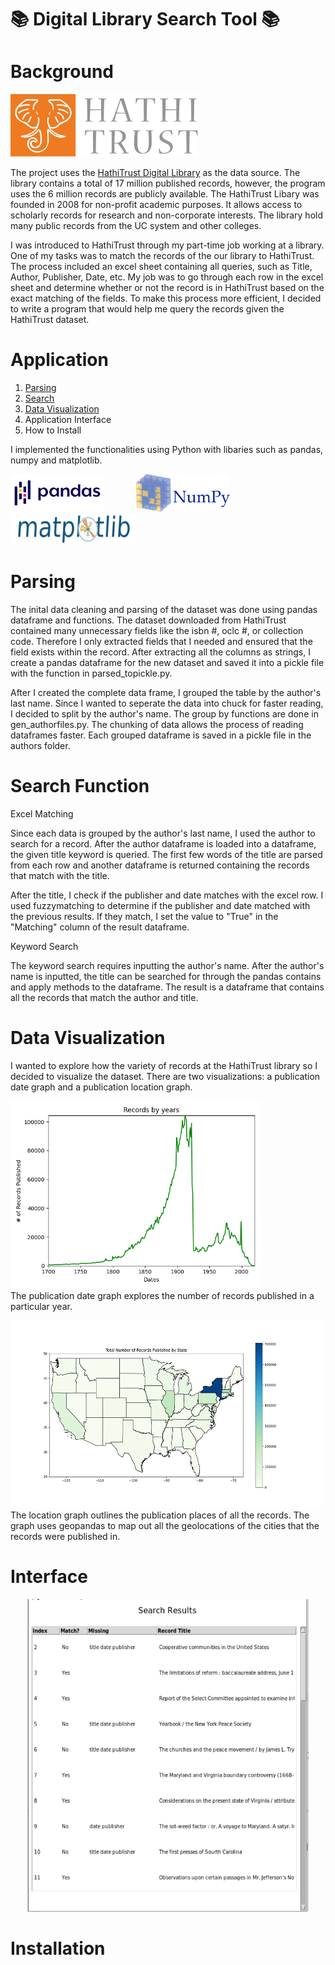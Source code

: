 # :books: Digital Library Search Tool :books:

# Background

<img src="./img/hathilogo.png" width="300" height="100"/><br>

The project uses the [HathiTrust Digital Library](https://www.hathitrust.org/) as the data source. The library contains a total of 17 million published records, however, the program uses the 6 million records are publicly available. The HathiTrust Libary was founded in 2008 for non-profit academic purposes. It allows access to scholarly records for research and non-corporate interests. The library hold many public records from the UC system and other colleges.

I was introduced to HathiTrust through my part-time job working at a library. One of my tasks was to match the records of the our library to HathiTrust. The process included an excel sheet containing all queries, such as Title, Author, Publisher, Date, etc. My job was to go through each row in the excel sheet and determine whether or not the record is in HathiTrust based on the exact matching of the fields. To make this process more efficient, I decided to write a program that would help me query the records given the HathiTrust dataset.

# Application

1. [Parsing](#parsing)
2. [Search](#search)
3. [Data Visualization](#visual)
4. Application Interface
5. How to Install

I implemented the functionalities using Python with libaries such as pandas, numpy and matplotlib. 

<img src="./img/pandaslogo.png" width="150" height="60"/>
            <img src="./img/numpylogo.png" width="150" height="60"/>
            <img src="./img/matplotlogo.png" width="200" height="50"/>


<a id="parsing"></a>
# Parsing 

The inital data cleaning and parsing of the dataset was done using pandas dataframe and functions. The dataset downloaded from HathiTrust contained many unnecessary fields like the isbn #, oclc #, or collection code. Therefore I only extracted fields that I needed and ensured that the field exists within the record. After extracting all the columns as strings, I create a pandas dataframe for the new dataset and saved it into a pickle file with the function in parsed_topickle.py. 

After I created the complete data frame, I grouped the table by the author's last name. Since I wanted to seperate the data into chuck for faster reading, I decided to split by the author's name. The group by functions are done in gen_authorfiles.py. The chunking of data allows the process of reading dataframes faster. Each grouped dataframe is saved in a pickle file in the authors folder.

<a id="search"></a>
# Search Function

Excel Matching

Since each data is grouped by the author's last name, I used the author to search for a record. After the author dataframe is loaded into a dataframe, the given title keyword is queried. The first few words of the title are parsed from each row and another dataframe is returned containing the records that match with the title. 

After the title, I check if the publisher and date matches with the excel row. I used fuzzymatching to determine if the publisher and date matched with the previous results. If they match, I set the value to "True" in the "Matching" column of the result dataframe.

Keyword Search

The keyword search requires inputting the author's name. After the author's name is inputted, the title can be searched for through the pandas contains and apply methods to the dataframe. The result is a dataframe that contains all the records that match the author and title.


<a id="visual"></a>
# Data Visualization

I wanted to explore how the variety of records at the HathiTrust library so I decided to visualize the dataset. There are two visualizations: a publication date graph and a publication location graph. 

<img src="./graph/graph_imgs/date_graph.png" width="400" height="300"/><br>
The publication date graph explores the number of records published in a particular year.

<img src="./graph/graph_imgs/place_graph.png" width="500" height="300"/><br>
The location graph outlines the publication places of all the records. The graph uses geopandas to map out all the geolocations of the cities that the records were published in.

<a name="gui"></a>
# Interface
<p align="center">
<img src="./img/interface.PNG" width="450" height="500"/>
</p>

<a name="install"></a>
# Installation

